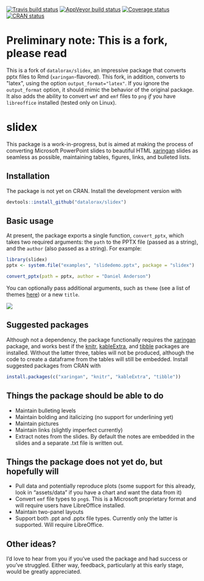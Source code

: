 
<!-- README.md is generated from README.Rmd. Please edit that file -->

[![Travis build
status](https://travis-ci.org/datalorax/slidex.svg?branch=master)](https://travis-ci.org/datalorax/slidex)
[![AppVeyor build
status](https://ci.appveyor.com/api/projects/status/github/datalorax/slidex?branch=master&svg=true)](https://ci.appveyor.com/project/datalorax/slidex)
[![Coverage
status](https://codecov.io/gh/datalorax/slidex/branch/master/graph/badge.svg)](https://codecov.io/github/datalorax/slidex?branch=master)
[![CRAN
status](https://www.r-pkg.org/badges/version/slidex)](https://cran.r-project.org/package=slidex)

# Preliminary note: This is a fork, please read

This is a fork of `datalorax/slidex`, an impressive package that
converts pptx files to Rmd (`xaringan`-flavored). This fork, in
addition, converts to "latex", using the option
`output_format="latex"`. If you ignore the `output_format` option, it
should mimic the behavior of the original package. It also adds the
ability to convert `wmf` and `emf` files to `png` *if* you have
`libreoffice` installed (tested only on Linux). 

# slidex

This package is a work-in-progress, but is aimed at making the process
of converting Microsoft PowerPoint slides to beautiful HTML
[xaringan](https://github.com/yihui/xaringan) slides as seamless as
possible, maintaining tables, figures, links, and bulleted lists.

## Installation

The package is not yet on CRAN. Install the development version with

``` r
devtools::install_github("datalorax/slidex")
```

## Basic usage

At present, the package exports a single function, `convert_pptx`, which
takes two required arguments: the `path` to the PPTX file (passed as a
string), and the `author` (also passed as a string). For example:

``` r
library(slidex)
pptx <- system.file("examples", "slidedemo.pptx", package = "slidex")

convert_pptx(path = pptx, author = "Daniel Anderson")
```

You can optionally pass additional arguments, such as `theme` (see a
list of themes
[here](https://github.com/yihui/xaringan/tree/master/inst/rmarkdown/templates/xaringan/resources))
or a new
`title`.

![](https://github.com/datalorax/slidex/raw/master/docs/slidex-preview.gif)

## Suggested packages

Although not a dependency, the package functionally requires the
[xaringan](https://github.com/yihui/xaringan) package, and works best if
the [knitr](https://github.com/yihui/knitr),
[kableExtra](https://github.com/haozhu233/kableExtra), and
[tibble](https://github.com/tidyverse/tibble) packages are installed.
Without the latter three, tables will not be produced, although the code
to create a dataframe from the tables will still be embedded. Install
suggested packages from CRAN with

``` r
install.packages(c("xaringan", "knitr", "kableExtra", "tibble"))
```

## Things the package **should** be able to do

  - Maintain bulleting levels
  - Maintain bolding and italicizing (no support for underlining yet)
  - Maintain pictures
  - Maintain links (slightly imperfect currently)
  - Extract notes from the slides. By default the notes are embedded in
    the slides and a separate .txt file is written out.

## Things the package does not yet do, but hopefully will

  - Pull data and potentially reproduce plots (some support for this
    already, look in “assets/data” if you have a chart and want the data
    from it)
  - Convert `emf` file types to `png`s. This is a Microsoft proprietary
    format and will require users have LibreOffice installed.
  - Maintain two-panel layouts
  - Support both .ppt and .pptx file types. Currently only the latter is
    supported. Will require LibreOffice.

## Other ideas?

I’d love to hear from you if you’ve used the package and had success or
you’ve struggled. Either way, feedback, particularly at this early
stage, would be greatly appreciated.
